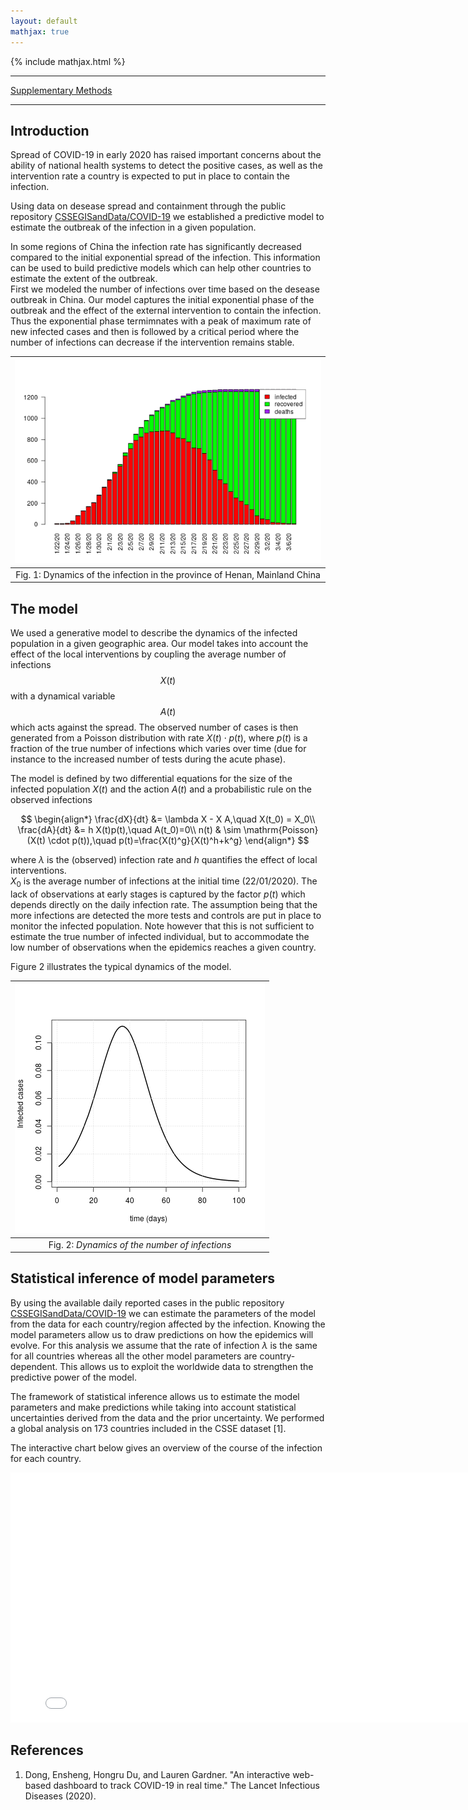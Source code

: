 ```yaml
---
layout: default
mathjax: true
---
```


{% include mathjax.html %}

***

[Supplementary Methods](SM)

***

## Introduction 
Spread of COVID-19 in early 2020 has raised important concerns about the ability of national health systems to detect the positive cases, as well as the intervention rate a country is expected to put in place to contain the infection.

  Using data on desease spread and containment through the public repository [CSSEGISandData/COVID-19](https://github.com/CSSEGISandData/COVID-19) we established a predictive model to estimate the outbreak of the infection in a given population. 

In some regions of China the infection rate has significantly decreased compared to the initial exponential spread of the infection. This information can be used to build predictive models which can help other countries to estimate the extent of the outbreak.  
First we modeled the number of infections over time based on the desease outbreak in China. Our model captures the initial exponential phase of the outbreak and the effect of the external intervention to contain the infection. Thus the exponential phase termimnates with a peak of maximum rate of new infected cases and then is followed by a critical period where the number of infections can decrease if the intervention remains stable.  

|<img src="Figures/Figure_stat_1.png"/>|
|:--:|
|Fig. 1: Dynamics of the infection in the province of Henan, Mainland China|

## The model
We used a generative model to describe the dynamics of the infected population in a given geographic area. Our model takes into account the effect of the local interventions by coupling the average number of infections $$X(t)$$ with a dynamical variable $$A(t)$$ which acts against the spread. The observed number of cases is then generated from a Poisson distribution with rate $X(t)\cdot p(t)$, where $p(t)$ is a fraction of the true number of infections which varies over time (due for instance to the increased number of tests during the acute phase).

The model is defined by two differential equations for the size of the infected population $X(t)$ and the action $A(t)$ and a probabilistic rule on the observed infections 

$$
\begin{align*}
\frac{dX}{dt} &= \lambda X - X A,\quad X(t_0) = X_0\\
\frac{dA}{dt} &= h X(t)p(t),\quad A(t_0)=0\\
n(t) & \sim \mathrm{Poisson}(X(t) \cdot p(t)),\quad p(t)=\frac{X(t)^g}{X(t)^h+k^g}
\end{align*}
$$ 

where $\lambda$ is the (observed) infection rate and $h$ quantifies the effect of local interventions.  
$X_0$ is the average number of infections at the initial time (22/01/2020).
The lack of observations at early stages is captured by the factor $p(t)$ which depends directly on the daily infection rate. The assumption being that the more infections are detected the more tests and controls are put in place to monitor the infected population. Note however that this is not sufficient to estimate the true number of infected individual, but to accommodate the low number of observations when the epidemics reaches a given country.

Figure 2 illustrates the typical dynamics of the model.

|<img src="Figures/Figure_1.png"/>|
|:--:|
|Fig. 2: *Dynamics of the number of infections*|

## Statistical inference of model parameters
By using the available daily reported cases in the public repository [CSSEGISandData/COVID-19](https://github.com/CSSEGISandData/COVID-19) we can estimate the parameters of the model from the data for each country/region affected by the infection. Knowing the model parameters allow us to draw predictions on how the epidemics will evolve. For this analysis we assume that the rate of infection $\lambda$ is the same for all countries whereas all the other model parameters are country-dependent. This allows us to exploit the worldwide data to strengthen the predictive power of the model.

The framework of statistical inference allows us to estimate the model parameters and make predictions while taking into account statistical uncertainties derived from the data and the prior uncertainty. We performed a global analysis on 173 countries included in the CSSE dataset [1]. 

The interactive chart below gives an overview of the course of the infection for each country.
<iframe width="800" height="400" frameborder="0" scrolling="no"
src="notebook/plotly_chart.html"></iframe>

## References
1. Dong, Ensheng, Hongru Du, and Lauren Gardner. "An interactive web-based dashboard to track COVID-19 in real time." The Lancet Infectious Diseases (2020).   

